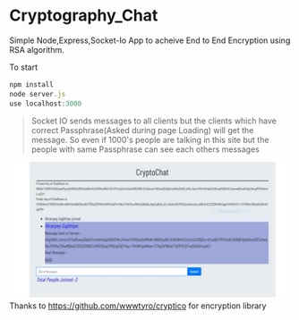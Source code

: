 # Cryptography_Chat
Simple Node,Express,Socket-Io App to acheive End to End Encryption using RSA algorithm.  
  
To start
```javascript
npm install
node server.js
use localhost:3000
```

>Socket IO sends messages to all clients but the clients which have correct Passphrase(Asked during page Loading) will get the message. So even if 1000's people are talking in this site but the people with same Passphrase can see each others messages  

![ScreenShot](https://github.com/djvu97/Cryptography-Chat/blob/master/1.JPG)  
Thanks to https://github.com/wwwtyro/cryptico for encryption library
